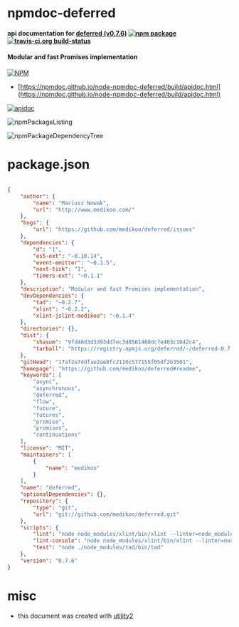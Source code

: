 # npmdoc-deferred

#### api documentation for  [deferred (v0.7.6)](https://github.com/medikoo/deferred#readme)  [![npm package](https://img.shields.io/npm/v/npmdoc-deferred.svg?style=flat-square)](https://www.npmjs.org/package/npmdoc-deferred) [![travis-ci.org build-status](https://api.travis-ci.org/npmdoc/node-npmdoc-deferred.svg)](https://travis-ci.org/npmdoc/node-npmdoc-deferred)

#### Modular and fast Promises implementation

[![NPM](https://nodei.co/npm/deferred.png?downloads=true&downloadRank=true&stars=true)](https://www.npmjs.com/package/deferred)

- [https://npmdoc.github.io/node-npmdoc-deferred/build/apidoc.html](https://npmdoc.github.io/node-npmdoc-deferred/build/apidoc.html)

[![apidoc](https://npmdoc.github.io/node-npmdoc-deferred/build/screenCapture.buildCi.browser.%252Ftmp%252Fbuild%252Fapidoc.html.png)](https://npmdoc.github.io/node-npmdoc-deferred/build/apidoc.html)

![npmPackageListing](https://npmdoc.github.io/node-npmdoc-deferred/build/screenCapture.npmPackageListing.svg)

![npmPackageDependencyTree](https://npmdoc.github.io/node-npmdoc-deferred/build/screenCapture.npmPackageDependencyTree.svg)



# package.json

```json

{
    "author": {
        "name": "Mariusz Nowak",
        "url": "http://www.medikoo.com/"
    },
    "bugs": {
        "url": "https://github.com/medikoo/deferred/issues"
    },
    "dependencies": {
        "d": "1",
        "es5-ext": "~0.10.14",
        "event-emitter": "~0.3.5",
        "next-tick": "1",
        "timers-ext": "~0.1.1"
    },
    "description": "Modular and fast Promises implementation",
    "devDependencies": {
        "tad": "~0.2.7",
        "xlint": "~0.2.2",
        "xlint-jslint-medikoo": "~0.1.4"
    },
    "directories": {},
    "dist": {
        "shasum": "9fd46d3d3d93dd7ec3d8561460dc7e403c1042c4",
        "tarball": "https://registry.npmjs.org/deferred/-/deferred-0.7.6.tgz"
    },
    "gitHead": "17af2e74dfae2ae8fc2110c577155f05df2b3501",
    "homepage": "https://github.com/medikoo/deferred#readme",
    "keywords": [
        "async",
        "asynchronous",
        "deferred",
        "flow",
        "future",
        "futures",
        "promise",
        "promises",
        "continuations"
    ],
    "license": "MIT",
    "maintainers": [
        {
            "name": "medikoo"
        }
    ],
    "name": "deferred",
    "optionalDependencies": {},
    "repository": {
        "type": "git",
        "url": "git://github.com/medikoo/deferred.git"
    },
    "scripts": {
        "lint": "node node_modules/xlint/bin/xlint --linter=node_modules/xlint-jslint-medikoo/index.js --no-cache --no-stream",
        "lint-console": "node node_modules/xlint/bin/xlint --linter=node_modules/xlint-jslint-medikoo/index.js --watch",
        "test": "node ./node_modules/tad/bin/tad"
    },
    "version": "0.7.6"
}
```



# misc
- this document was created with [utility2](https://github.com/kaizhu256/node-utility2)
